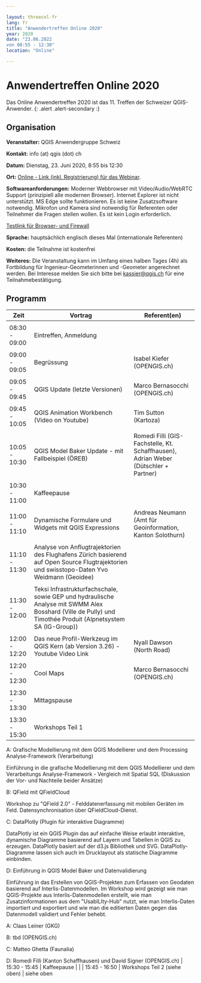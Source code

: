 ```yaml
---

layout: threecol-fr
lang: fr
title: "Anwendertreffen Online 2020"
year: 2020
date: "23.06.2022
von 08:55 - 12:30"
location: "Online"

---
```


# Anwendertreffen Online 2020

Das Online Anwendertreffen 2020 ist das 11. Treffen der Schweizer QGIS-Anwender.
{: .alert .alert-secondary :}

## Organisation

**Veranstalter:** QGIS Anwendergruppe Schweiz

**Kontakt:** info (at) qgis (dot) ch

**Datum:** Dienstag, 23. Juni 2020, 8:55 bis 12:30

**Ort:** [Online - Link (inkl. Registrierung) für das Webinar](https://www.edudip.com/de/webinar/qgis-user-meeting-online-2020-anwendertreffen-reunion-des-utilisateurs/331482).

**Softwareanforderungen:** Moderner Webbrowser mit Video/Audio/WebRTC Support (prinzipiell alle modernen Browser). Internet Explorer ist nicht unterstützt. MS Edge sollte funktionieren. Es ist keine Zusatzsoftware notwendig. Mikrofon und Kamera sind notwendig für Referenten oder Teilnehmer die Fragen stellen wollen. Es ist kein Login erforderlich.

[Testlink für Browser- und Firewall](https://webinartrainer.edudip.com/selftestwebrtc)

**Sprache:** hauptsächlich englisch dieses Mal (internationale Referenten)

**Kosten:** die Teilnahme ist kostenfrei

**Weiteres:** Die Veranstaltung kann im Umfang eines halben Tages (4h) als Fortbildung für Ingenieur-Geometerinnen und -Geometer angerechnet werden. Bei Interesse melden Sie sich bitte bei kassier@qgis.ch für eine Teilnahmebestätigung.

## Programm

Zeit          | Vortrag                 | Referent(en)
------------- | ----------------------- | --------
              |                         |
08:30 -<br/>09:00 | Eintreffen, Anmeldung   |
              |                         | 
09:00 -<br/>09:05 | Begrüssung              | Isabel Kiefer (OPENGIS.ch)
              |                         | 
09:05 -<br/>09:45 | QGIS Update (letzte Versionen) | Marco Bernasocchi (OPENGIS.ch)
              |                         | 
09:45 -<br/>10:05 | QGIS Animation Workbench (Video on Youtube) | Tim Sutton (Kartoza)
              |                         | 
10:05 - 10:30 | QGIS Model Baker Update - mit Fallbeispiel (ÖREB) | Romedi Filli (GIS-Fachstelle, Kt. Schaffhausen), Adrian Weber (Dütschler + Partner)
              |                         | 
10:30 - 11:00 | Kaffeepause |
              |                         | 
11:00 - 11:10 | Dynamische Formulare und Widgets mit QGIS Expressions | Andreas Neumann (Amt für Geoinformation, Kanton Solothurn)
              |                         | 
11:10 - 11:30 | Analyse von Anflugtrajektorien des Flughafens Zürich basierend auf Open Source Flugtrajektorien und swisstopo-Daten 	Yvo Weidmann (Geoidee)
              |                         | 
11:30 - 12:00 | Teksi Infrastrukturfachschale, sowie GEP und hydraulische Analyse mit SWMM 	Alex Bosshard (Ville de Pully) und Timothée Produit (Alpnetsystem SA (IG-Group))
              |                         | 
12:00 - 12:20 | Das neue Profil-Werkzeug im QGIS Kern (ab Version 3.26) - Youtube Video Link | Nyall Dawson (North Road)
              |                         | 
12:20 - 12:30 | Cool Maps | Marco Bernasocchi (OPENGIS.ch)
              |                         | 
12:30 - 13:30 | Mittagspause |
              |                         | 
13:30 - 15:30 | Workshops Teil 1

A: Grafische Modellierung mit dem QGIS Modellierer und dem Processing Analyse-Framework (Verarbeitung)

Einführung in die grafische Modellierung mit dem QGIS Modellierer und dem Verarbeitungs Analyse-Framework - Vergleich mit Spatial SQL (Diskussion der Vor- und Nachteile beider Ansätze)

B: QField mit QFieldCloud

Workshop zu "QField 2.0" - Felddatenerfassung mit mobilen Geräten im Feld. Datensynchronisation über QFieldCloud-Dienst.

C: DataPlotly (Plugin für interaktive Diagramme)

DataPlotly ist ein QGIS Plugin das auf einfache Weise erlaubt interaktive, dynamische Diagramme basierend auf Layern und Tabellen in QGIS zu erzeugen. DataPlotly basiert auf der d3.js Bibliothek und SVG. DataPlotly-Diagramme lassen sich auch im Drucklayout als statische Diagramme einbinden.

D: Einführung in QGIS Model Baker und Datenvalidierung

Einführung in das Erstellen von QGIS-Projekten zum Erfassen von Geodaten basierend auf Interlis-Datenmodellen. Im Workshop wird gezeigt wie man QGIS-Projekte aus Interlis-Datenmodellen erstellt, wie man Zusatzinformationen aus dem "UsabILIty-Hub" nutzt, wie man Interlis-Daten importiert und exportiert und wie man die editierten Daten gegen das Datenmodell validiert und Fehler behebt.
	

A: Claas Leiner (GKG) 

B: tbd (OPENGIS.ch)

C: Matteo Ghetta (Faunalia)
 
D: Romedi Filli (Kanton Schaffhausen) und David Signer (OPENGIS.ch) | 
15:30 - 15:45 | Kaffeepause |
              |                         | 
15:45 - 16:50 | Workshops Teil 2 (siehe oben) | siehe oben
